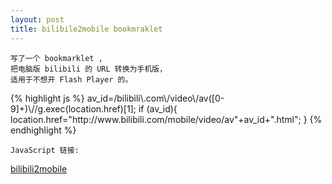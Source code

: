 ```yaml
---
layout: post
title: bilibile2mobile bookmraklet
---
```


    写了一个 bookmarklet ,
    把电脑版 bilibili 的 URL 转换为手机版，
    适用于不想开 Flash Player 的。

<p>
{% highlight js %}
    av_id=/bilibili\.com\/video\/av([0-9]+)\//g.exec(location.href)[1];
    if (av_id){
        location.href="http://www.bilibili.com/mobile/video/av"+av_id+".html";
    }
{% endhighlight %}  
</p>

    JavaScript 链接:
    
<p>
<a href="javascript:av_id=/bilibili\.com\/video\/av([0-9]+)\//g.exec(location.href)[1];if (av_id){location.href=&quot;http://www.bilibili.com/mobile/video/av&quot;+av_id+&quot;.html&quot;}" >bilibili2mobile</a>
</p>

